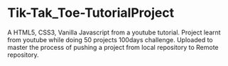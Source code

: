 # Tik-Tak_Toe-TutorialProject
A HTML5, CSS3, Vanilla Javascript from a youtube tutorial. Project learnt from youtube while doing 50 projects 100days challenge. Uploaded to master the process of pushing a project from local repository to Remote repository.
